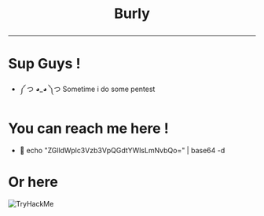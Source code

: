# <p align="center">Burly</p>
<hr>

# Sup Guys !
- ༼ つ ◕_◕ ༽つ Sometime i do some pentest 

# You can reach me here !
- 📧 echo "ZGlldWplc3Vzb3VpQGdtYWlsLmNvbQo=" | base64 -d

# Or here
<img src="https://tryhackme-badges.s3.amazonaws.com/Attila21.png" alt="TryHackMe">

